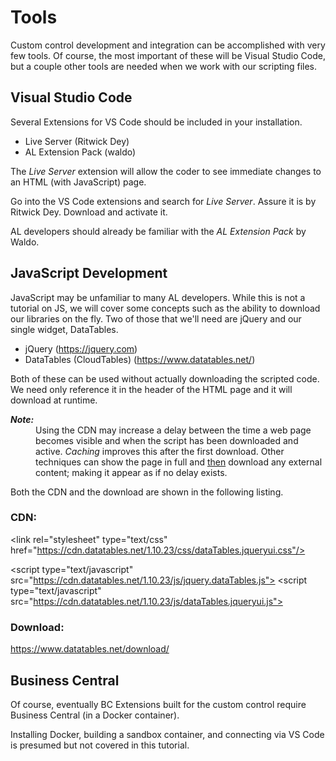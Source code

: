 # Tools
Custom control development and integration can be accomplished with very few tools. Of course, the most important of these will be Visual Studio Code, but a couple other tools are needed when we work with our scripting files.


## <a name="VSC">Visual Studio Code</a>

Several Extensions for VS Code should be included in your installation.

* Live Server (Ritwick Dey)
* AL Extension Pack (waldo)

The *Live Server* extension will allow the coder to see immediate changes to an HTML (with JavaScript) page. 

Go into the VS Code extensions and search for *Live Server*. Assure it is by Ritwick Dey. Download and activate it.

AL developers should already be familiar with the *AL Extension Pack* by Waldo.

## <a name="javascript">JavaScript Development</a>

JavaScript may be unfamiliar to many AL developers. While this is not a tutorial on JS, we will cover some concepts such as the ability to download our libraries on the fly. Two of those that we'll need are jQuery and our single widget, DataTables.

* jQuery (https://jquery.com)
* DataTables (CloudTables) (https://www.datatables.net/)

Both of these can be used without actually downloading the scripted code. We need only reference it in the header of the HTML page and it will download at runtime.

<dl>
<dt style="font-style:italic;font-weight:bold;font-size:14px">Note:</dt>
<dd>Using the CDN may increase a delay between the time a web page becomes visible and when the script has been downloaded and active. <i>Caching</i> improves this after the first download. Other techniques can show the page in full and <u>then</u> download any external content; making it appear as if no delay exists.</dd>
</dl>

Both the CDN and the download are shown in the following listing.

### CDN: 

\<link rel="stylesheet" type="text/css" href="https://cdn.datatables.net/1.10.23/css/dataTables.jqueryui.css"/>
 
\<script type="text/javascript" src="https://cdn.datatables.net/1.10.23/js/jquery.dataTables.js"></script>
\<script type="text/javascript" src="https://cdn.datatables.net/1.10.23/js/dataTables.jqueryui.js"></script>

### Download:<br>
https://www.datatables.net/download/

## <a name="bc">Business Central</a>
Of course, eventually BC Extensions built for the custom control require Business Central (in a Docker container).

Installing Docker, building a sandbox container, and connecting via VS Code is presumed but not covered in this tutorial.
